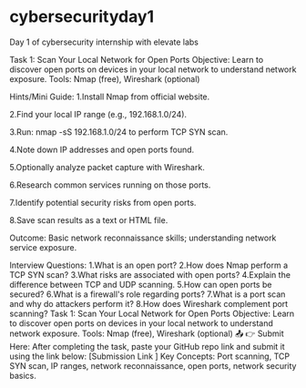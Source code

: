 # cybersecurityday1
Day 1 of cybersecurity internship with elevate labs


Task 1: Scan Your Local Network for Open Ports
Objective: Learn to discover open ports on devices in your local network to
understand network exposure.
Tools: Nmap (free), Wireshark (optional)

Hints/Mini Guide:
1.Install Nmap from official website.

2.Find your local IP range (e.g., 192.168.1.0/24).

3.Run: nmap -sS 192.168.1.0/24 to perform TCP SYN scan.

4.Note down IP addresses and open ports found.

5.Optionally analyze packet capture with Wireshark.

6.Research common services running on those ports.

7.Identify potential security risks from open ports.

8.Save scan results as a text or HTML file.


Outcome: Basic network reconnaissance skills; understanding network service
exposure.


Interview Questions:
1.What is an open port?
2.How does Nmap perform a TCP SYN scan?
3.What risks are associated with open ports?
4.Explain the difference between TCP and UDP scanning.
5.How can open ports be secured?
6.What is a firewall's role regarding ports?
7.What is a port scan and why do attackers perform it?
8.How does Wireshark complement port scanning?
Task 1: Scan Your Local Network for Open Ports
Objective: Learn to discover open ports on devices in your local network to
understand network exposure.
Tools: Nmap (free), Wireshark (optional)
📤
👉
Submit Here:
After completing the task, paste your GitHub repo link and submit it using the link below:
[Submission Link ]
Key Concepts: Port scanning, TCP SYN scan, IP ranges, network reconnaissance, open ports,
network security basics.
